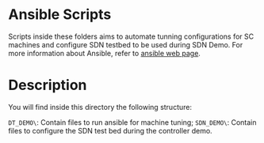 # Ansible Scripts

Scripts inside these folders aims to automate tunning configurations for SC 
machines and configure SDN testbed to be used during SDN Demo. 
For more information about Ansible, refer to [ansible web page](http://www.ansible.com/).

# Description

You will find inside this directory the following structure:

`DT_DEMO\`: Contain files to run ansible for machine tuning;
`SDN_DEMO\`: Contain files to configure the SDN test bed during the controller demo.
